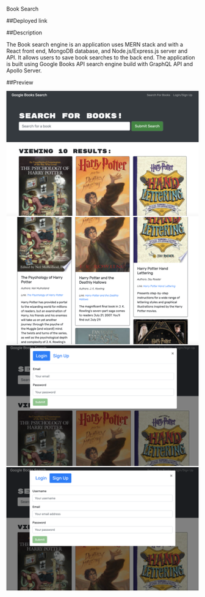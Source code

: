 Book Search

##Deployed link

##Description

The Book search engine is an application uses MERN stack and with a React front end, MongoDB database, and Node.js/Express.js server and API. It allows users to save book searches to the back end. The application is built using Google Books API search engine build with GraphQL API and Apollo Server.

##Preview

![Alt text](/one.png)
![Alt text](/two.png)
![Alt text](/three.png)
![Alt text](/four.png)
